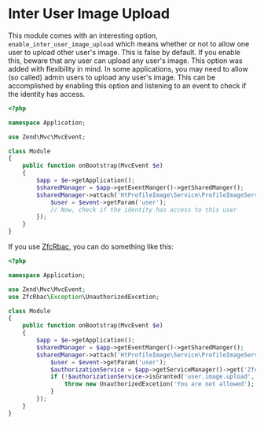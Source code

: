 Inter User Image Upload
=================================
This module comes with an interesting option, `enable_inter_user_image_upload` which means whether or not to allow one user to upload other user's image. This is false by default. If you enable this, beware that any user can upload any user's image.
This option was added with flexibility in mind. In some applications, you may need to allow (so called) admin users to upload any user's image. This can be accomplished by enabling this option and listening to an event to check if the identity has access.
```php
<?php

namespace Application;

use Zend\Mvc\MvcEvent;

class Module
{
    public function onBootstrap(MvcEvent $e)
    {
        $app = $e->getApplication();
        $sharedManager = $app->getEventManger()->getSharedManger();
        $sharedManager->attach('HtProfileImage\Service\ProfileImageService', 'storeImage', function ($event) {
            $user = $event->getParam('user');
            // Now, check if the identity has access to this user
        });
    }
}

```

If you use [ZfcRbac](https://github.com/ZF-Commons/zfc-rbac), you can do something like this:
```php
<?php

namespace Application;

use Zend\Mvc\MvcEvent;
use ZfcRbac\Exception\UnauthorizedExcetion;

class Module
{
    public function onBootstrap(MvcEvent $e)
    {
        $app = $e->getApplication();
        $sharedManager = $app->getEventManger()->getSharedManger();
        $sharedManager->attach('HtProfileImage\Service\ProfileImageService', 'storeImage', function ($event) {
            $user = $event->getParam('user');
            $authorizationService = $app->getServiceManager()->get('ZfcRbac\Service\AuthorizationService');
            if (!$authorizationService->isGranted('user.image.upload', $user)) {
                throw new UnauthorizedExcetion('You are not allowed');
            }
        });
    }
}

```
